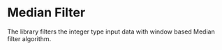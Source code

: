 # Median Filter
 The library filters the integer type input data with window based Median filter algorithm.
